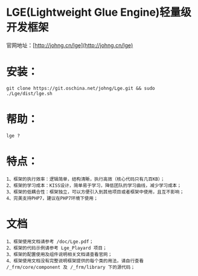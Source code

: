 # LGE(Lightweight Glue Engine)轻量级开发框架
官网地址：[http://johng.cn/lge](http://johng.cn/lge)

# 安装：
    git clone https://git.oschina.net/johng/Lge.git && sudo ./Lge/dist/lge.sh
    
# 帮助：
    lge ?
    
# 特点：
    1、框架的执行效率：逻辑简单，结构清晰，执行高效（核心代码只有几百KB）；
    2、框架的学习成本：KISS设计，简单易于学习，降低团队的学习曲线，减少学习成本；
    3、框架的低耦合性：框架独立，可以方便引入到其他项目或者框架中使用，且互不影响；
    4、完美支持PHP7，建议在PHP7环境下使用；

# 文档
    1、框架使用文档请参考 /doc/Lge.pdf；
    2、框架的代码示例请参考 Lge_Playard 项目；
    3、框架的配置使用及组件说明相关文档请查看官网；
    4、框架使用文档没有完整说明框架提供的每个类的用法，请自行查看 /_frm/core/component 及 /_frm/library 下的源代码；


